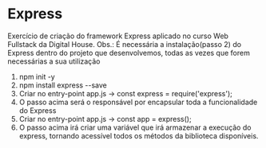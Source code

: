# Express
Exercício de criação do framework Express aplicado no curso Web Fullstack da Digital House. 
Obs.: É necessária a instalação(passo 2) do Express dentro do projeto que desenvolvemos, todas as vezes que forem necessárias a sua utilização

<ol>
    <li>npm init -y</li>
    <li>npm install express --save</li>
    <li>Criar no entry-point app.js -> const express = require('express');</li>
    <li>O passo acima será o responsável por encapsular toda a funcionalidade do Express</li>
    <li>Criar no entry-point app.js -> const app = express();</li>
    <li>O passo acima irá criar uma variável que irá armazenar a execução do express, tornando acessível todos os métodos da biblioteca disponíveis.</li>
<ol>

